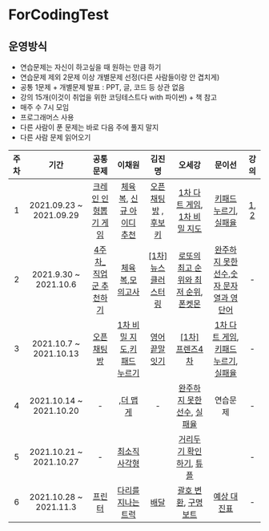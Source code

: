 # ForCodingTest

## 운영방식
* 연습문제는 자신이 하고싶을 때 원하는 만큼 하기
* 연습문제 제외 2문제 이상 개별문제 선정(다른 사람들이랑 안 겹치게)
* 공통 1문제 + 개별문제 발표 : PPT, 글, 코드 등 상관 없음
* 강의 15개(이것이 취업을 위한 코딩테스트다 with 파이썬) + 책 참고
* 매주 수 7시 모임
* 프로그래머스 사용
* 다른 사람이 푼 문제는 바로 다음 주에 풀지 말지
* 다른 사람 문제 읽어오기

| 주차 | 기간 | 공통문제 | 이채원 | 김진명 | 오세강 | 문이선 | 강의|
|:---:|:---:|:---:|:---:|:---:|:---:|:---:|:---:|
| 1 |2021.09.23 ~ 2021.09.29| [크레인 인형뽑기 게임](https://programmers.co.kr/learn/courses/30/lessons/64061) | [체육복](https://programmers.co.kr/learn/courses/30/lessons/42862), [신규 아이디 추천](https://programmers.co.kr/learn/courses/30/lessons/72410) | [오픈채팅방](https://programmers.co.kr/learn/courses/30/lessons/42888) , [후보키](https://programmers.co.kr/learn/courses/30/lessons/42890) | [1차 다트 게임](https://programmers.co.kr/learn/courses/30/lessons/17682), [1차 비밀 지도](https://programmers.co.kr/learn/courses/30/lessons/17681) | [키패드 누르기](https://programmers.co.kr/learn/courses/30/lessons/67256), [실패율](https://programmers.co.kr/learn/courses/30/lessons/42889) | [1](https://youtu.be/m-9pAwq1o3w), [2](https://youtu.be/7C9RgOcvkvo) |
|2|2021.9.30 ~ 2021.10.6|[4주차_직업군 추천하기](https://programmers.co.kr/learn/courses/30/lessons/84325) | [체육복](https://programmers.co.kr/learn/courses/30/lessons/42862),[모의고사](https://programmers.co.kr/learn/courses/30/lessons/42840)|[[1차] 뉴스 클러스터링](https://programmers.co.kr/learn/courses/30/lessons/17677?language=python3)|[로또의 최고 순위와 최저 순위](https://programmers.co.kr/learn/courses/30/lessons/77484),[폰켓몬](https://programmers.co.kr/learn/courses/30/lessons/1845)|[완주하지 못한 선수](https://programmers.co.kr/learn/courses/30/lessons/42576),[숫자 문자열과 영단어](https://programmers.co.kr/learn/courses/30/lessons/81301)|-|
|3|2021.10.7 ~ 2021.10.13|[오픈채팅방](https://programmers.co.kr/learn/courses/30/lessons/42888?language=python3) | [1차 비밀 지도](https://programmers.co.kr/learn/courses/30/lessons/17681),[키패드 누르기](https://programmers.co.kr/learn/courses/30/lessons/67256)|[영어 끝말잇기](https://programmers.co.kr/learn/courses/30/lessons/12981?language=python3)|[[1차] 프렌즈4차](https://programmers.co.kr/learn/courses/30/lessons/17679?language=python3)|[1차 다트 게임](https://programmers.co.kr/learn/courses/30/lessons/17682),[키패드 누르기](https://programmers.co.kr/learn/courses/30/lessons/67256), [실패율](https://programmers.co.kr/learn/courses/30/lessons/42889)|-|
|4|2021.10.14 ~ 2021.10.20|- | [](https://programmers.co.kr/learn/courses/30/lessons/86491),[더 맵게](https://programmers.co.kr/learn/courses/30/lessons/42626)|-|[완주하지 못한 선수](https://programmers.co.kr/learn/courses/30/lessons/42576), [실패율](https://programmers.co.kr/learn/courses/30/lessons/42889)|연습문제|-|
|5|2021.10.21 ~ 2021.10.27|- | [최소직사각형](https://programmers.co.kr/learn/courses/30/lessons/77484)||[거리두기 확인하기](https://programmers.co.kr/learn/courses/30/lessons/81302), [튜플](https://programmers.co.kr/learn/courses/30/lessons/64065)||-|
|6|2021.10.28 ~ 2021.11.3|[프린터](https://programmers.co.kr/learn/courses/30/lessons/42587/solution_groups?language=python3&type=my)| [다리를 지나는 트럭](https://programmers.co.kr/learn/courses/30/lessons/42583)|[배달](https://programmers.co.kr/learn/courses/30/lessons/12978)|[괄호 변환](https://programmers.co.kr/learn/courses/30/lessons/60058), [구명보트](https://programmers.co.kr/learn/courses/30/lessons/42885)|[예상 대진표](https://programmers.co.kr/learn/courses/30/lessons/12985)|-|

